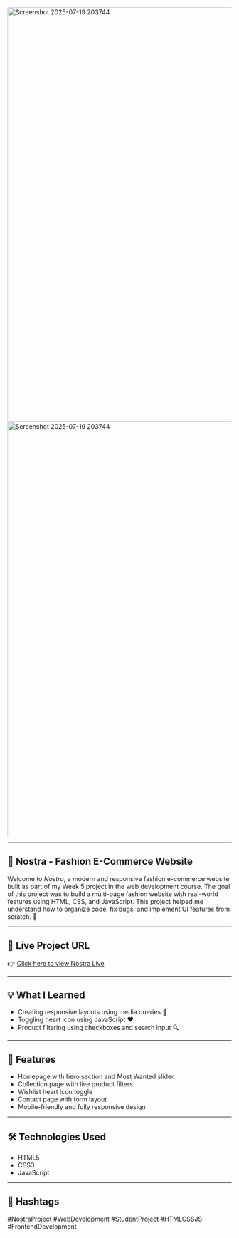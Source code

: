 
   <img width="1832" height="931" alt="Screenshot 2025-07-19 203744" src="https://github.com/user-attachments/assets/9c5f8b77-991e-48df-a3b2-4f84ccd50184" />
   <img width="1832" height="931" alt="Screenshot 2025-07-19 203744" src="https://github.com/user-attachments/assets/de4c2430-71e4-415d-bcda-6aea6940b36a" />




---


## 👗 Nostra - Fashion E-Commerce Website

Welcome to *Nostra*, a modern and responsive fashion e-commerce website built as part of my Week 5 project in the web development course. The goal of this project was to build a multi-page fashion website with real-world features using HTML, CSS, and JavaScript.
This project helped me understand how to organize code, fix bugs, and implement UI features from scratch. 💪

---

## 🔗 Live Project URL

👉 [Click here to view Nostra Live](https://reshmashameem31.github.io/nostra-e-commerce/)  


---


## 💡 What I Learned

- Creating responsive layouts using media queries 📱
- Toggling heart icon using JavaScript ❤️
- Product filtering using checkboxes and search input 🔍


---

## 🚀 Features

- Homepage with hero section and Most Wanted slider  
- Collection page with live product filters  
- Wishlist heart icon toggle  
- Contact page with form layout  
- Mobile-friendly and fully responsive design  

---

## 🛠️ Technologies Used

- HTML5  
- CSS3  
- JavaScript  
  

---

## 📌 Hashtags

#NostraProject #WebDevelopment #StudentProject #HTMLCSSJS #FrontendDevelopment 
